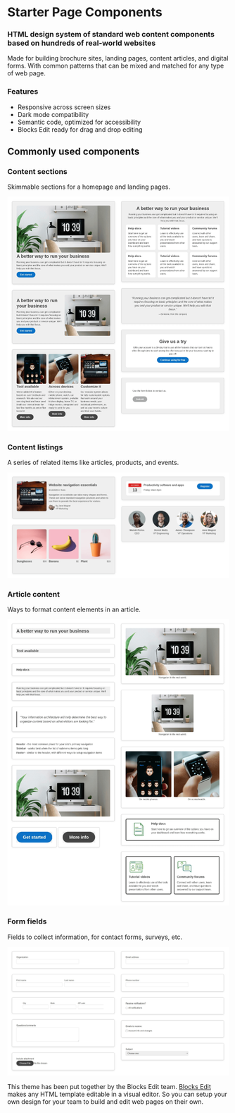 # Starter Page Components
### HTML design system of standard web content components based on hundreds of real-world websites

Made for building brochure sites, landing pages, content articles, and digital forms. With common patterns that can be mixed and matched for any type of web page.

### Features ###
- Responsive across screen sizes
- Dark mode compatibility
- Semantic code, optimized for accessibility
- Blocks Edit ready for drag and drop editing

## Commonly used components ##

### Content sections ###
Skimmable sections for a homepage and landing pages.

<img src="starter-pages-components-sections-2.png" />

### Content listings ###
A series of related items like articles, products, and events.

<img src="starter-pages-components-sections-4.png" />

### Article content ###
Ways to format content elements in an article.

<img src="starter-pages-components-sections-3.png" />

### Form fields ###
Fields to collect information, for contact forms, surveys, etc.

<img src="starter-pages-components-sections.png" />

This theme has been put together by the Blocks Edit team. [Blocks Edit](https://blocksedit.com) makes any HTML template editable in a visual editor. So you can setup your own design for your team to build and edit web pages on their own.
